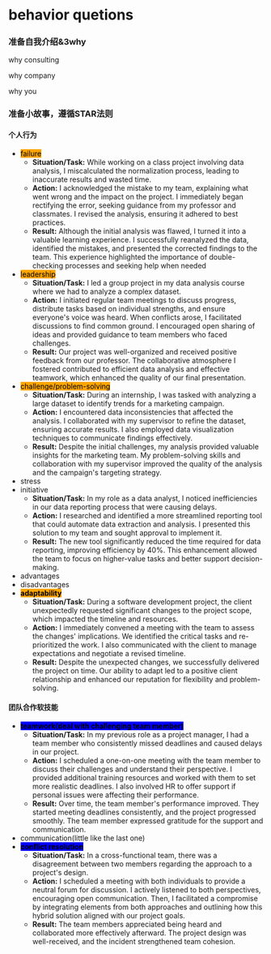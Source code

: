 # behavior quetions

### 准备自我介绍&3why

why consulting

why company

why you

### 准备小故事，遵循STAR法则

#### 个人行为

* <mark style="background-color:orange;">failure</mark>
  * **Situation/Task:** While working on a class project involving data analysis, I miscalculated the normalization process, leading to inaccurate results and wasted time.
  * **Action:** I acknowledged the mistake to my team, explaining what went wrong and the impact on the project. I immediately began rectifying the error, seeking guidance from my professor and classmates. I revised the analysis, ensuring it adhered to best practices.
  * **Result:** Although the initial analysis was flawed, I turned it into a valuable learning experience. I successfully reanalyzed the data, identified the mistakes, and presented the corrected findings to the team. This experience highlighted the importance of double-checking processes and seeking help when needed
* <mark style="background-color:orange;">leadership</mark>
  * **Situation/Task:** I led a group project in my data analysis course where we had to analyze a complex dataset.
  * **Action:** I initiated regular team meetings to discuss progress, distribute tasks based on individual strengths, and ensure everyone's voice was heard. When conflicts arose, I facilitated discussions to find common ground. I encouraged open sharing of ideas and provided guidance to team members who faced challenges.
  * **Result:** Our project was well-organized and received positive feedback from our professor. The collaborative atmosphere I fostered contributed to efficient data analysis and effective teamwork, which enhanced the quality of our final presentation.
* <mark style="background-color:orange;">challenge/problem-solving</mark>
  * **Situation/Task:** During an internship, I was tasked with analyzing a large dataset to identify trends for a marketing campaign.
  * **Action:** I encountered data inconsistencies that affected the analysis. I collaborated with my supervisor to refine the dataset, ensuring accurate results. I also employed data visualization techniques to communicate findings effectively.
  * **Result:** Despite the initial challenges, my analysis provided valuable insights for the marketing team. My problem-solving skills and collaboration with my supervisor improved the quality of the analysis and the campaign's targeting strategy.
* stress
* initiative
  * **Situation/Task:** In my role as a data analyst, I noticed inefficiencies in our data reporting process that were causing delays.
  * **Action:** I researched and identified a more streamlined reporting tool that could automate data extraction and analysis. I presented this solution to my team and sought approval to implement it.
  * **Result:** The new tool significantly reduced the time required for data reporting, improving efficiency by 40%. This enhancement allowed the team to focus on higher-value tasks and better support decision-making.
* advantages
* disadvantages
* <mark style="background-color:orange;">**adaptability**</mark>
  * **Situation/Task:** During a software development project, the client unexpectedly requested significant changes to the project scope, which impacted the timeline and resources.
  * **Action:** I immediately convened a meeting with the team to assess the changes' implications. We identified the critical tasks and re-prioritized the work. I also communicated with the client to manage expectations and negotiate a revised timeline.
  * **Result:** Despite the unexpected changes, we successfully delivered the project on time. Our ability to adapt led to a positive client relationship and enhanced our reputation for flexibility and problem-solving.

#### 团队合作软技能

* <mark style="background-color:blue;">**teamwork(deal with challenging team member)**</mark>
  * **Situation/Task:** In my previous role as a project manager, I had a team member who consistently missed deadlines and caused delays in our project.
  * **Action:** I scheduled a one-on-one meeting with the team member to discuss their challenges and understand their perspective. I provided additional training resources and worked with them to set more realistic deadlines. I also involved HR to offer support if personal issues were affecting their performance.
  * **Result:** Over time, the team member's performance improved. They started meeting deadlines consistently, and the project progressed smoothly. The team member expressed gratitude for the support and communication.
* communication(little like the last one)
* <mark style="background-color:blue;">**conflict resolution**</mark>
  * **Situation/Task:** In a cross-functional team, there was a disagreement between two members regarding the approach to a project's design.
  * **Action:** I scheduled a meeting with both individuals to provide a neutral forum for discussion. I actively listened to both perspectives, encouraging open communication. Then, I facilitated a compromise by integrating elements from both approaches and outlining how this hybrid solution aligned with our project goals.
  * **Result:** The team members appreciated being heard and collaborated more effectively afterward. The project design was well-received, and the incident strengthened team cohesion.


